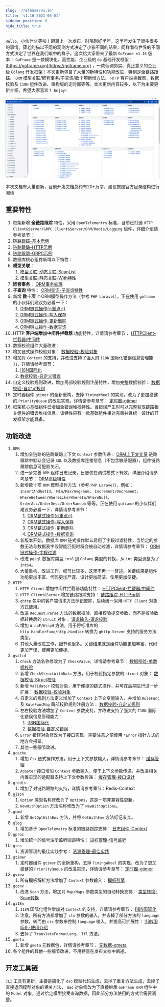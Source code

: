```yaml
---
slug: '/release/v1.16'
title: 'v1.16 2021-06-01'
sidebar_position: 0
hide_title: true
---
```


`Hello`，小伙伴久等啦！距离上一次发布，时隔刚好半年，这半年发生了很多很多的事情。薛老的猫以不同的观测方式决定了小猫不同的结果，同样看待世界的不同方式决定了世界在我们眼中的样子。这次给大家带来了最新 `GoFrame v1.16` 版本！ `GoFrame` 是一款模块化、高性能、企业级的 `Go` 基础开发框架： [https://goframe.org](https://goframe.org) ，一款低调务实、真正意义的企业级 `Golang` 开发框架！本次更新包含了大量的新特性和功能改进，特别是全链路跟踪、 `ORM` 模型关联/嵌套事务/子查询/数十项新增方法、 `HTTP` 客户端拦截器、数据校验及 `I18N` 组件改进、重构版的定时器等等。本次更新内容较多，以下为主要更新介绍，希望大家喜欢！ `Enjoy!`

![](/markdown/86fedaae17d9c3ed7be8d93a1f31d5bd.png)

本次文档有大量更新，目前开发文档总约有20+万字，建议按照官方目录结构进行阅读

## 重要特性

1. 框架新增 **全链路跟踪** 特性，采用 `OpenTelementry` 标准，目前已打通 `HTTP Client&Server/GRPC Client&Server/ORM/Redis/Logging` 组件，详细介绍请参考章节：
1. [链路跟踪-基本示例](../../docs/服务可观测性/服务链路跟踪/链路跟踪-基本示例.md)
2. [链路跟踪-HTTP示例](../../docs/服务可观测性/服务链路跟踪/链路跟踪-HTTP示例/链路跟踪-HTTP示例.md)
3. [链路跟踪-GRPC示例](../../docs/服务可观测性/服务链路跟踪/链路跟踪-GRPC示例.md)
2. 数据库核心组件新增以下特性：
1. **模型关联**：
      1. [模型关联-动态关联-ScanList](../../docs/核心组件/数据库ORM/ORM链式操作/ORM链式操作-模型关联/模型关联-动态关联-ScanList.md)
      2. [模型关联-静态关联-With特性](../../docs/核心组件/数据库ORM/ORM链式操作/ORM链式操作-模型关联/模型关联-静态关联-With特性.md)
2. **嵌套事务**： [ORM事务处理](../../docs/核心组件/数据库ORM/ORM事务处理/ORM事务处理.md)
3. **子查询** 特性： [ORM查询-子查询特性](../../docs/核心组件/数据库ORM/ORM链式操作/ORM链式操作-数据查询/ORM查询-子查询特性.md)
4. 新增 **数十项** 个ORM模型操作方法（参考 `PHP Laravel`），正在使用 `goframe` 的小伙伴们建议务必看一下：
      1. [ORM链式操作(🔥重点🔥)](../../docs/核心组件/数据库ORM/ORM链式操作/ORM链式操作.md)
      2. [ORM链式操作-写入保存](../../docs/核心组件/数据库ORM/ORM链式操作/ORM链式操作-写入保存.md)
      3. [ORM链式操作-更新删除](../../docs/核心组件/数据库ORM/ORM链式操作/ORM链式操作-更新删除.md)
      4. [ORM链式操作-数据查询](../../docs/核心组件/数据库ORM/ORM链式操作/ORM链式操作-数据查询/ORM链式操作-数据查询.md)
3. HTTP **客户端增加中间件拦截器** 功能特性，详情请参考章节： [HTTPClient-拦截器/中间件](../../docs/WEB服务开发/HTTPClient/HTTPClient-拦截器中间件.md)
4. 数据校验组件大量改进：
1. 增加链式操作校验对象： [数据校验-校验对象](../../docs/核心组件/数据校验/数据校验-校验对象.md)
2. 增加对 `Context` 的支持，并改进支持了强大的 `I18N` 国际化错误信息管理能力，详情请参考章节：
      1. [I18N国际化](../../docs/核心组件/I18N国际化/I18N国际化.md)
      2. [数据校验-自定义错误](../../docs/核心组件/数据校验/数据校验-自定义错误.md)
3. 自定义校验规则改进，增加局部校验规则注册特性，增加完整数据校验： [数据校验-自定义规则](../../docs/核心组件/数据校验/数据校验-自定义规则/数据校验-自定义规则.md)
5. 定时器组件 `gtimer` 的全新重构，去掉 `TimingWheel` 的实现，改为了更加稳健的 `PriorityQueue` 的改进实现，详情请参考章节： [定时器-gtimer](../../docs/组件列表/系统相关/定时器-gtimer/定时器-gtimer.md)
6. 框架核心基础组件已增加全错误堆栈特性。当错误产生时可以完整获取链路相关组件的错误堆栈信息。该特性只有一款基础组件相对完善并且统一设计的开发框架才能具备。

## 功能改进

01. `ORM`
    1. 增加全链路的链路跟踪上下文 `Context` 参数传递： [ORM上下文变量](../../docs/核心组件/数据库ORM/ORM上下文变量.md) 链路跟踪中默认会记录 `SQL` 以及数据库连接信息（不包含敏感配置），组件链路跟踪信息可配置关闭。
    2. 进一步完善 `ORM` 组件日志记录，日志仅在调试模式下有效，详细介绍请参考章节： [ORM高级特性](../../docs/核心组件/数据库ORM/ORM高级特性/ORM高级特性.md)
    3. 新增数十项 `ORM` 模型操作方法（参考 `PHP Laravel`），例如： `InsertAndGetId`、 `Min/Max/Avg/Sum`、 `Increment/Decrement`、 `WhereBetween/WhereLike/WhereIn/WhereNull`、 `OrderAsc/OrderDesc/OrderRandom` 等等。正在使用 `goframe` 的小伙伴们建议务必看一下，详情请参考章节：
       1. [ORM链式操作(🔥重点🔥)](../../docs/核心组件/数据库ORM/ORM链式操作/ORM链式操作.md)
       2. [ORM链式操作-写入保存](../../docs/核心组件/数据库ORM/ORM链式操作/ORM链式操作-写入保存.md)
       3. [ORM链式操作-更新删除](../../docs/核心组件/数据库ORM/ORM链式操作/ORM链式操作-更新删除.md)
       4. [ORM链式操作-数据查询](../../docs/核心组件/数据库ORM/ORM链式操作/ORM链式操作-数据查询/ORM链式操作-数据查询.md)
    4. 新版本开始，数据库 `ORM` 链式操作默认启用了字段过滤特性，当给定的参数无法与数据表字段智能匹配时将会被自动过滤，详情请参考章节： [ORM链式操作-字段过滤](../../docs/核心组件/数据库ORM/ORM链式操作/ORM链式操作-字段过滤.md)
    5. 改进 `pgsql` 数据库类型 `int8` 到 `Golang` 类型的转换，从 `int` 类型调整为了 `int64`。
    6. 大量重构、改进工作，细节比较多，这里不再一一赘述。关键结果是组件功能更加丰富、代码更加严谨、设计更加简洁、使用更加便捷。
02. `HTTP`
    1. `HTTP Client` 增加中间件拦截器功能特性： [HTTPClient-拦截器/中间件](../../docs/WEB服务开发/HTTPClient/HTTPClient-拦截器中间件.md)
    2. `HTTP Client&Server` 增加链路跟踪支持： [链路跟踪-HTTP示例](../../docs/服务可观测性/服务链路跟踪/链路跟踪-HTTP示例/链路跟踪-HTTP示例.md)
    3. `ghttp` 包中的客户端请求方法标记废除，后续统一采用 `HTTP Client` 对象方式使用。
    4. 改进 `Request.Parse` 方法的数据校验，直接校验提交参数，而不是校验数据转换后的 `struct` 对象： [请求输入-请求校验](../../docs/WEB服务开发/请求输入/请求输入-请求校验.md)
    5. 增加 `WrapF/WrapH` 方法，用于将标准库的 `http.HandlerFunc/http.Handler` 转换为 `ghttp.Server` 支持的服务方法类型。
    6. 其他大量改进工作，细节也很多。关键结果就是组件功能更加丰富、代码更加严谨、使用更加便捷。
03. `gvalid`
    1. `Check` 方法名称修改为了 `CheckValue`，详情请参考章节： [数据校验-单数据校验](../../docs/核心组件/数据校验/数据校验-参数类型/数据校验-单数据校验.md)
    2. 新增 `CheckStructWithData` 方法，用于校验指定参数的 `struct` 对象： [数据校验-Struct校验](../../docs/核心组件/数据校验/数据校验-参数类型/数据校验-Struct校验/Struct校验-基本使用.md)
    3. 新增 `Validator` 校验对象，用于便捷的链式操作，并可在后期进行进一步扩展： [数据校验-校验对象](../../docs/核心组件/数据校验/数据校验-校验对象.md)
    4. 自定义的规则方法定义增加了 `Context` 上下文变量输入，并增加 `RuleFunc` 及 `RuleFuncMap` 局部校验规则注册方法： [数据校验-自定义规则](../../docs/核心组件/数据校验/数据校验-自定义规则/数据校验-自定义规则.md)
    5. 左右校验方法增加了 `Context` 参数支持，并改进支持了强大的 `I18N` 国际化错误信息管理能力：
       1. [I18N国际化](../../docs/核心组件/I18N国际化/I18N国际化.md)
       2. [数据校验-自定义错误](../../docs/核心组件/数据校验/数据校验-自定义错误.md)
    6. `Error` 错误对象修改为了接口实现，需要注意之前使用 `*Error` 指针方式的地方会报错。
    7. 其他一些细节改进。
04. `gcache`
    1. 增加 `Ctx` 链式操作方法，用于上下文参数输入，详情请参考章节： [缓存管理](../../docs/核心组件/缓存管理/缓存管理.md)
    2. `Adapter` 接口增加 `Context` 参数输入，便于上下文参数传递，并改进相关内置实现的适配器支持上下文参数传递： [缓存管理-接口设计](../../docs/核心组件/缓存管理/缓存管理-接口设计.md)
05. `gredis`
    1. 增加了对链路跟踪的支持，详情请参考章节：Redis-Context
06. `gjson`
    1. `Option` 类型名称修改为了 `Options`，这是一项非兼容性更新。
    2. `NewWithOption` 方法名称修改为了 `NewWithOptions`。
07. `gcmd`
    1. 新增 `GetOptWithEnv` 方法，并将 `GetWithEnv` 方法标记废弃。
08. `glog`
    1. 增加基于 `OpenTelemetry` 标准的链路跟踪支持： [日志组件-Context](../../docs/核心组件/日志组件/日志组件-Context.md)
09. `gproc`
    1. 增加统一的信号注册监听回调特性： [进程管理-信号监听](../../docs/组件列表/系统相关/进程管理-gproc/进程管理-信号监听.md)
10. `gres`
    1. 资源管理的最佳实践参考： [资源管理-最佳实践](../../docs/核心组件/资源管理/资源管理-最佳实践.md)
11. `gtimer`
    1. 定时器组件 `gtimer` 的全新重构，去掉 `TimingWheel` 的实现，改为了更加稳健的 `PriorityQueue` 的改进实现，详情请参考章节： [定时器-gtimer](../../docs/组件列表/系统相关/定时器-gtimer/定时器-gtimer.md)
12. `gview`
    1. 所有模板解析方法增加了 `Context` 参数输入： [模板引擎](../../docs/核心组件/模板引擎/模板引擎.md)
13. `gconv`
    1. 改进 `Scan` 方法，增加对 `Map/Maps` 参数类型的自动转换支持： [类型转换-Scan转换](../../docs/核心组件/类型转换/类型转换-Scan转换.md)
14. `gi18n`
    1. `I18N` 国际化组件增加对 `Context` 的支持，详情请参考章节： [I18N国际化](../../docs/核心组件/I18N国际化/I18N国际化.md)
    2. 注意，所有方法都增加了 `ctx` 参数的输入，并去掉了部分方法的 `language` 参数，转而由 `ctx` 参数来控制 `language` 输入，并提高可扩展性： [I18N国际化-使用介绍](../../docs/核心组件/I18N国际化/I18N国际化-使用介绍.md)
    3. 去掉了 `TranslateFormatLang`、 `Tfl` 方法。
15. `gmeta`
    1. 新增 `gmeta` 元数据包，详情请参考章节： [元数据-gmeta](../../docs/组件列表/实用工具/元数据-gmeta.md)
16. 各个组件的其他一些细节改进，不用特意在发布文档中阐述。

## 开发工具链

`CLI` 工具有更新，主要是简化了 `dao` 模型代码生成，去掉了重复方法生成，去掉了直接返回模型对象的相关方法， `dao` 对象修改为了直接继承 `GoFrame ORM` 组件中的 `Model` 对象，通过给定模型接受查询数据，因此部分方法使用的方式会需要调整。